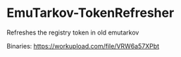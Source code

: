 # EmuTarkov-TokenRefresher
Refreshes the registry token in old emutarkov

Binaries: https://workupload.com/file/VRW6a57XPbt
